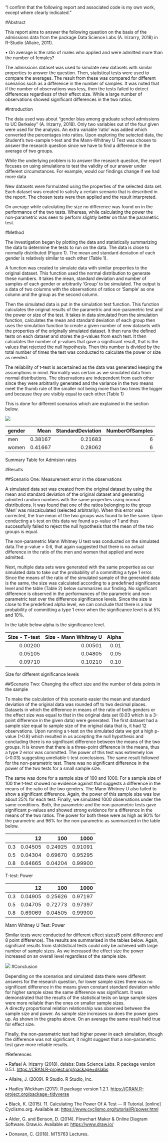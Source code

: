 “I confirm that the following report and associated code is my own work,
except where clearly indicated.”

\#Abstract

This report aims to answer the following question on the basis of the
admissions data from the package Data Science Labs (A. Irizarry, 2018)
in R-Studio (Allaire, 2011).

• On average is the ratio of males who applied and were admitted more
than the number of females?

The admissions dataset was used to simulate new datasets with similar
properties to answer the question. Then, statistical tests were used to
compare the averages. The result from these was compared for different
scenarios such as a difference in the number of samples. It was noted
that if the number of observations was less, then the tests failed to
detect differences regardless of their effect size. While a large number
of observations showed significant differences in the two ratios.

\#Introduction

The data used was about “gender bias among graduate school admissions to
UC Berkeley” (A. Irizarry, 2018). Only two variables out of the four
given were used for the analysis. An extra variable ‘ratio’ was added
which converted the percentages into ratios. Upon exploring the selected
data, the Student’s two-sample t-test and the Mann-Whitney U Test was
chosen to answer the research question since we have to find a
difference in the average of two groups.

While the underlying problem is to answer the research question, the
report focuses on using simulations to test the validity of our answer
under different circumstances. For example, would our findings change if
we had more data

New datasets were formulated using the properties of the selected data
set. Each dataset was created to satisfy a certain scenario that is
described in the report. The chosen tests were then applied and the
result interpreted.

On average while calculating the size no difference was found on in the
performance of the two tests. Whereas, while calculating the power the
non-parametric was seen to perform slightly better on than the
parametric test.

\#Method

The investigation began by plotting the data and statistically
summarizing the data to determine the tests to run on the data. The data
is close to normally distributed (Figure 1). The mean and standard
deviation of each gender is relatively similar to each other (Table 1).

A function was created to simulate data with similar properties to the
original dataset. This function used the normal distribution to generate
these numbers. It takes the mean, standard deviation and number of
samples of each gender or arbitrarily ‘Group’ to be simulated. The
output is a data of two columns with the observations of ratios or
‘Sample’ as one column and the group as the second column.

Then the simulated data is put in the simulation test function. This
function calculates the original results of the parametric and
non-parametric test and the power or size of the test. It takes in data
simulated from the simulation function, calculates the mean and standard
deviation of each group then uses the simulation function to create a
given number of new datasets with the properties of the originally
simulated dataset. It then runs the defined tests on each dataset and
stores the p-values from each test. It then calculates the number of
p-values that gave a significant result, that is the values that
rejected the null hypothesis. Then this number is divided by the total
number of times the test was conducted to calculate the power or size as
needed.

The reliability of t-test is ascertained as the data was generated
keeping the assumptions in mind. Normality was certain as we simulated
data from normal distributions. The observations are independent from
each other since they were arbitrarily generated and the variance in the
two means meet the thumb rule of the smaller not being more than two
times the bigger and because they are visibly equal to each other.(Table
1)

This is done for different scenarios which are explained in the section
below.

![](Gender-Bias-Study_files/figure-markdown_github/Explore-1.png)

| gender |    Mean | StandardDeviation | NumberOfSamples |
|:-------|--------:|------------------:|----------------:|
| men    | 0.38167 |           0.21683 |               6 |
| women  | 0.41667 |           0.28062 |               6 |

Summary Table for Admision rates

\#Results

\#\#Scenario One: Measurement error in the observations

A simulated data set was created from the original dataset by using the
mean and standard deviation of the original dataset and generating
admiited random numbers with the same properties using normal
distributions. It was found that one of the ratios belonging to the
group ‘Men’ was miscalculated (selected arbitrarily). When this error
was corrected, the true mean of the two groups was found to be the same.
Upon conducting a t-test on this data we found a p-value of 1 and thus
successfully failed to reject the null hypothesis that the mean of the
two groups is equal.

The non-parametric Mann Whitney U test was conducted on the simulated
data.The p-value \> 0.6, that again suggested that there is no actual
difference in the ratio of the men and women that applied and were
admitted.

Next, multiple data sets were generated with the same properties as our
simulated data to take out the probability of a committing a type 1
error. Since the means of the ratio of the simulated sample of the
generated data is the same, the size was calculated according to a
predefined significance level and the table (Table 2) below summarizes
our finding. No significant difference is observed in the performances
of the parametric and non-parametric test over the difference
significance levels. Since the size is close to the predefined alpha
level, we can conclude that there is a low probability of committing a
type 1 error when the significance level is at 5% and 10%.

In the table below alpha is the significance level.

| Size - T-test | Size - Mann Whitney U | Alpha |
|--------------:|----------------------:|------:|
|       0.00200 |               0.00501 |  0.01 |
|       0.05105 |               0.04805 |  0.05 |
|       0.09710 |               0.10210 |  0.10 |

Size for different significance levels

\#\#Scenario Two: Changing the effect size and the number of data points
in the sample

To make the calculation of this scenario easier the mean and standard
deviation of the original data was rounded off to two decimal places.
Datasets in which the difference in means of the ratio of both genders
or the effect size was equal to that in the original data set (0.03
which is a 3-point difference in the given data) were generated. The
first dataset had a sample size equal to sample size of the original
data that is, it had 12 observations. Upon running a t-test on the
simulated data we got a high p-value (\>0.8) which resulted in us
accepting the null hypothesis and concluding there is no significant
difference between the means of the two groups. It is known that there
is a three-point difference in the means, thus a type 2 error was
committed. The power of this test was extremely low (\>0.03) suggesting
unreliable t-test conclusions. The same result followed for the
non-parametric test. There was no significant difference in the power of
the two tests for a small sample size.

The same was done for a sample size of 100 and 1000. For a sample size
of 100 the t-test showed no evidence against that suggests a difference
in the means of the ratio of the two genders. The Mann Whitney U also
failed to show a significant difference. Again, the power of this sample
size was low about 25% for each test. Finally, we simulated 1000
observations under the same conditions. Both, the parametric and the
non-parametric tests gave significant p-values and showed strong
evidence for a difference in the means of the two ratios. The power for
both these were as high as 90% for the parametric and 96% for the
non-parametric as summarized in the table below.

|     |      12 |     100 |    1000 |
|:----|--------:|--------:|--------:|
| 0.3 | 0.04505 | 0.24925 | 0.91091 |
| 0.5 | 0.04304 | 0.69670 | 0.95295 |
| 0.8 | 0.64665 | 0.04204 | 0.99900 |

T-test: Power

|     |      12 |     100 |    1000 |
|:----|--------:|--------:|--------:|
| 0.3 | 0.04905 | 0.25626 | 0.97197 |
| 0.5 | 0.04705 | 0.72773 | 0.97397 |
| 0.8 | 0.69069 | 0.04505 | 0.99900 |

Mann Whitney U Test: Power

Similar tests were conducted for different effect sizes(5 point
difference and 8 point difference). The results are summarised in the
tables below. Again, signifcant results from statstistical tests could
only be achieved with large number of sample sizes. As we increased the
effect size the power increased on an overall level regardless of the
sample size.

![](Gender-Bias-Study_files/figure-markdown_github/unnamed-chunk-2-1.png)
\#Conclusion

Depending on the scenarios and simulated data there were different
answers for the research question, for lower sample sizes there was no
significant difference in the means given constant standard deviation
while for higher sample sizes the same difference was significant. It
was demonstrated that the results of the statistical tests on large
sample sizes were more reliable than the ones on smaller sample sizes.  
A directly proportional relation relationship was observed between the
sample size and power. As sample size increases so does the power goes
up. As shown in the graphs above. On an average the same result held
true for effect size.

Finally, the non-parametric test had higher power in each simulation,
though the difference was not significant, it might suggest that a
non-parametric test gave more reliable results.

\#References

• Rafael A. Irizarry (2018). dslabs: Data Science Labs. R package
version 0.5.1. <https://CRAN.R-project.org/package=dslabs>

• Allaire, J. (2009). R Studio. R Studio, Inc.

• Hadley Wickham (2017). R package version 1.2.1.
<https://CRAN.R-project.org/package=tidyverse>

• Black, K. (2015). 11. Calculating The Power Of A Test — R Tutorial.
\[online\] Cyclismo.org. Available at:
<https://www.cyclismo.org/tutorial/R/power.html>

• Alder, G. and Benson, D. (2014). Flowchart Maker & Online Diagram
Software. Draw.io. Available at: <https://www.draw.io/>

• Donavan, C. (2018). MT5763 Lectures.
